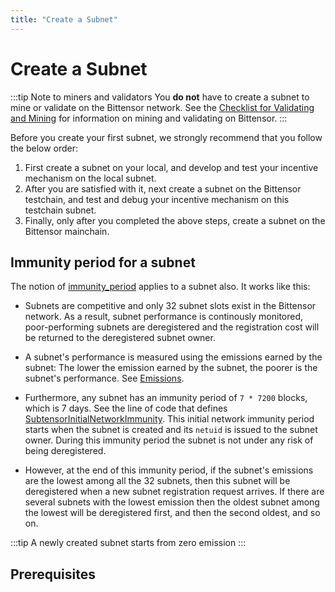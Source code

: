 ```yaml
---
title: "Create a Subnet"
---
```


# Create a Subnet

:::tip Note to miners and validators
You **do not** have to create a subnet to mine or validate on the Bittensor network. See the [Checklist for Validating and Mining](./checklist-for-validating-mining.md) for information on mining and validating on Bittensor.
:::

Before you create your first subnet, we strongly recommend that you follow the below order:
1. First create a subnet on your local, and develop and test your incentive mechanism on the local subnet. 
2. After you are satisfied with it, next create a subnet on the Bittensor testchain, and test and debug your incentive mechanism on this testchain subnet. 
3. Finally, only after you completed the above steps, create a subnet on the Bittensor mainchain. 

## Immunity period for a subnet

The notion of [immunity_period](./subnet-hyperparameters.md#immunity_period) applies to a subnet also. It works like this:

- Subnets are competitive and only 32 subnet slots exist in the Bittensor network. As a result, subnet performance is continously monitored, poor-performing subnets are deregistered and the registration cost will be returned to the deregistered subnet owner. 

- A subnet's performance is measured using the emissions earned by the subnet: The lower the emission earned by the subnet, the poorer is the subnet's performance. See [Emissions](../emissions.md).

- Furthermore, any subnet has an immunity period of `7 * 7200` blocks, which is 7 days. See the line of code that defines [SubtensorInitialNetworkImmunity](https://github.com/opentensor/subtensor/blob/52882caa011c5244ad75f1d9d4e182a1a17958a2/runtime/src/lib.rs#L660). This initial network immunity period starts when the subnet is created and its `netuid` is issued to the subnet owner. During this immunity period the subnet is not under any risk of being deregistered. 

- However, at the end of this immunity period, if the subnet's emissions are the lowest among all the 32 subnets, then this subnet will be deregistered when a new subnet registration request arrives. If there are several subnets with the lowest emission then the oldest subnet among the lowest will be deregistered first, and then the second oldest, and so on. 

:::tip A newly created subnet starts from zero emission
:::

## Prerequisites
